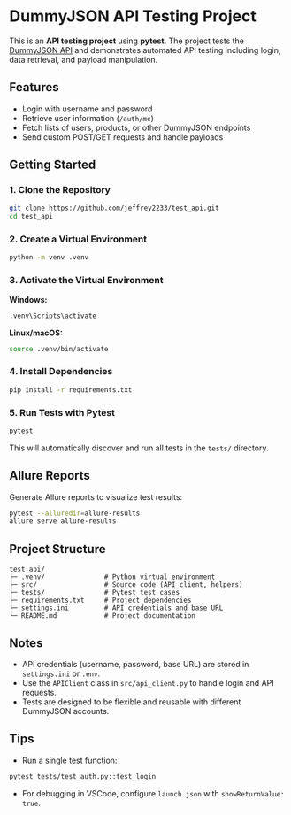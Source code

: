 # DummyJSON API Testing Project

This is an **API testing project** using **pytest**. The project tests the [DummyJSON API](https://dummyjson.com/) and demonstrates automated API testing including login, data retrieval, and payload manipulation.

## Features

* Login with username and password
* Retrieve user information (`/auth/me`)
* Fetch lists of users, products, or other DummyJSON endpoints
* Send custom POST/GET requests and handle payloads

## Getting Started

### 1. Clone the Repository

```bash
git clone https://github.com/jeffrey2233/test_api.git
cd test_api
```

### 2. Create a Virtual Environment

```bash
python -m venv .venv
```

### 3. Activate the Virtual Environment

**Windows:**

```bash
.venv\Scripts\activate
```

**Linux/macOS:**

```bash
source .venv/bin/activate
```

### 4. Install Dependencies

```bash
pip install -r requirements.txt
```

### 5. Run Tests with Pytest

```bash
pytest
```

This will automatically discover and run all tests in the `tests/` directory.

## Allure Reports

Generate Allure reports to visualize test results:

```bash
pytest --alluredir=allure-results
allure serve allure-results
```

## Project Structure

```
test_api/
├─ .venv/               # Python virtual environment
├─ src/                 # Source code (API client, helpers)
├─ tests/               # Pytest test cases
├─ requirements.txt     # Project dependencies
├─ settings.ini         # API credentials and base URL
└─ README.md            # Project documentation
```

## Notes

* API credentials (username, password, base URL) are stored in `settings.ini` or `.env`.
* Use the `APIClient` class in `src/api_client.py` to handle login and API requests.
* Tests are designed to be flexible and reusable with different DummyJSON accounts.

## Tips

* Run a single test function:

```bash
pytest tests/test_auth.py::test_login
```

* For debugging in VSCode, configure `launch.json` with `showReturnValue: true`.
